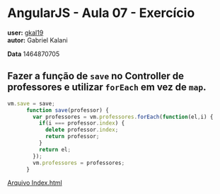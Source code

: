 # AngularJS - Aula 07 - Exercício  
**user:** [gkal19](https://github.com/gkal19)  
**autor:** Gabriel Kalani

**Data** 1464870705

## Fazer a função de `save` no Controller de professores e utilizar `forEach` em vez de `map`.
```js
vm.save = save;
	  function save(professor) {
	    var professores = vm.professores.forEach(function(el,i) {
	      if(i === professor.index) {
	        delete professor.index;
	        return professor;
	      }
	      return el;
	    });
	    vm.professores = professores;
	  }
```

[Arquivo Index.html](https://github.com/webschool-io/be-mean-instagram-angular1-exercises/blob/master/class-07/gkal19/index.html)
